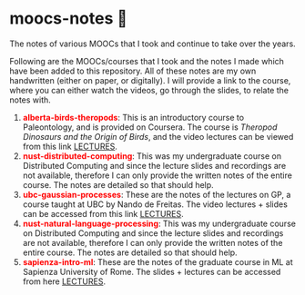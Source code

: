 # moocs-notes :notebook:
The notes of various MOOCs that I took and continue to take over the years.

Following are the MOOCs/courses that I took and the notes I made which have been added to this repository. All of these notes are my own handwritten (either on paper, or digitally). I will provide a link to the course, where you can either watch the videos, go through the slides, to relate the notes with.

1. <span style="color:red">**alberta-birds-theropods**</span>: This is an introductory course to Paleontology, and is provided on Coursera. The course is *Theropod Dinosaurs and the Origin of Birds*, and the video lectures can be viewed from this link <a href="https://www.coursera.org/learn/theropods-birds">LECTURES</a>.
2. <span style="color:red">**nust-distributed-computing**</span>: This was my undergraduate course on Distributed Computing and since the lecture slides and recordings are not available, therefore I can only provide the written notes of the entire course. The notes are detailed so that should help.
3. <span style="color:red">**ubc-gaussian-processes**</span>: These are the notes of the lectures on GP, a course taught at UBC by Nando de Freitas. The video lectures + slides can be accessed from this link <a href="https://www.youtube.com/watch?v=4vGiHC35j9s&ab_channel=NandodeFreitas">LECTURES</a>.
4. <span style="color:red">**nust-natural-language-processing**</span>: This was my undergraduate course on Distributed Computing and since the lecture slides and recordings are not available, therefore I can only provide the written notes of the entire course. The notes are detailed so that should help.
5. <span style="color:red">**sapienza-intro-ml**</span>: These are the notes of the graduate course in ML at Sapienza University of Rome. The slides + lectures can be accessed from here <a href="https://sites.google.com/a/diag.uniroma1.it/ml2019/">LECTURES</a>.
